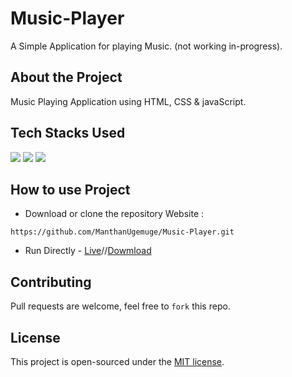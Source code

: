 # Music-Player
A Simple Application for playing Music. (not working in-progress).

## About the Project
Music Playing Application using HTML, CSS & javaScript.

## Tech Stacks Used

<a target="_blank" href="https://www.w3schools.com/html/default.asp"><img src="https://img.shields.io/badge/html5%20-%23E34F26.svg?&style=for-the-badge&logo=html5&logoColor=white"></img></a>
<a target="_blank" href="https://www.w3schools.com/css/default.asp"><img src="https://img.shields.io/badge/css3%20-%231572B6.svg?&style=for-the-badge&logo=css3&logoColor=white"></img></a>
<a target="_blank" href="https://www.w3schools.com/js/default.asp"><img src="https://img.shields.io/badge/javascript%20-%23323330.svg?&style=for-the-badge&logo=javascript&logoColor=%23F7DF1E"></img></a>

## How to use Project

- Download or clone the repository Website : 
```
https://github.com/ManthanUgemuge/Music-Player.git
```
- Run Directly - [Live](https://manthanugemuge.github.io/Music-Player/)//[Dowmload]()

## Contributing
Pull requests are welcome, feel free to ```fork``` this repo.

## License
This project is open-sourced under the [MIT license]().
